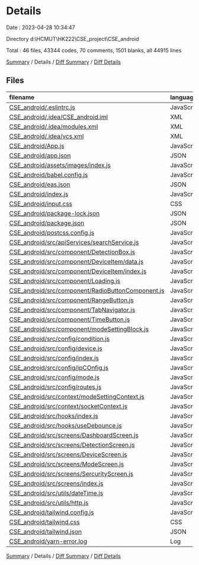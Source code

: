 # Details

Date : 2023-04-28 10:34:47

Directory d:\\HCMUT\\HK222\\CSE_project\\CSE_android

Total : 46 files,  43344 codes, 70 comments, 1501 blanks, all 44915 lines

[Summary](results.md) / Details / [Diff Summary](diff.md) / [Diff Details](diff-details.md)

## Files
| filename | language | code | comment | blank | total |
| :--- | :--- | ---: | ---: | ---: | ---: |
| [CSE_android/.eslintrc.js](/CSE_android/.eslintrc.js) | JavaScript | 31 | 0 | 1 | 32 |
| [CSE_android/.idea/CSE_android.iml](/CSE_android/.idea/CSE_android.iml) | XML | 9 | 0 | 0 | 9 |
| [CSE_android/.idea/modules.xml](/CSE_android/.idea/modules.xml) | XML | 8 | 0 | 0 | 8 |
| [CSE_android/.idea/vcs.xml](/CSE_android/.idea/vcs.xml) | XML | 6 | 0 | 0 | 6 |
| [CSE_android/App.js](/CSE_android/App.js) | JavaScript | 33 | 1 | 5 | 39 |
| [CSE_android/app.json](/CSE_android/app.json) | JSON | 14 | 15 | 0 | 29 |
| [CSE_android/assets/images/index.js](/CSE_android/assets/images/index.js) | JavaScript | 13 | 0 | 2 | 15 |
| [CSE_android/babel.config.js](/CSE_android/babel.config.js) | JavaScript | 6 | 0 | 1 | 7 |
| [CSE_android/eas.json](/CSE_android/eas.json) | JSON | 0 | 0 | 1 | 1 |
| [CSE_android/index.js](/CSE_android/index.js) | JavaScript | 3 | 0 | 2 | 5 |
| [CSE_android/input.css](/CSE_android/input.css) | CSS | 1 | 0 | 1 | 2 |
| [CSE_android/package-lock.json](/CSE_android/package-lock.json) | JSON | 32,446 | 0 | 1 | 32,447 |
| [CSE_android/package.json](/CSE_android/package.json) | JSON | 63 | 0 | 1 | 64 |
| [CSE_android/postcss.config.js](/CSE_android/postcss.config.js) | JavaScript | 6 | 0 | 0 | 6 |
| [CSE_android/src/apiServices/searchService.js](/CSE_android/src/apiServices/searchService.js) | JavaScript | 25 | 0 | 4 | 29 |
| [CSE_android/src/component/DetectionBox.js](/CSE_android/src/component/DetectionBox.js) | JavaScript | 119 | 0 | 5 | 124 |
| [CSE_android/src/component/DeviceItem/data.js](/CSE_android/src/component/DeviceItem/data.js) | JavaScript | 13 | 0 | 1 | 14 |
| [CSE_android/src/component/DeviceItem/index.js](/CSE_android/src/component/DeviceItem/index.js) | JavaScript | 65 | 0 | 2 | 67 |
| [CSE_android/src/component/Loading.js](/CSE_android/src/component/Loading.js) | JavaScript | 16 | 0 | 4 | 20 |
| [CSE_android/src/component/RadioButtonComponent.js](/CSE_android/src/component/RadioButtonComponent.js) | JavaScript | 31 | 0 | 6 | 37 |
| [CSE_android/src/component/RangeButton.js](/CSE_android/src/component/RangeButton.js) | JavaScript | 92 | 0 | 8 | 100 |
| [CSE_android/src/component/TabNavigator.js](/CSE_android/src/component/TabNavigator.js) | JavaScript | 184 | 2 | 10 | 196 |
| [CSE_android/src/component/TimeButton.js](/CSE_android/src/component/TimeButton.js) | JavaScript | 46 | 0 | 5 | 51 |
| [CSE_android/src/component/modeSettingBlock.js](/CSE_android/src/component/modeSettingBlock.js) | JavaScript | 119 | 0 | 6 | 125 |
| [CSE_android/src/config/condition.js](/CSE_android/src/config/condition.js) | JavaScript | 18 | 0 | 2 | 20 |
| [CSE_android/src/config/device.js](/CSE_android/src/config/device.js) | JavaScript | 12 | 0 | 2 | 14 |
| [CSE_android/src/config/index.js](/CSE_android/src/config/index.js) | JavaScript | 9 | 0 | 2 | 11 |
| [CSE_android/src/config/ipCOnfig.js](/CSE_android/src/config/ipCOnfig.js) | JavaScript | 1 | 0 | 1 | 2 |
| [CSE_android/src/config/mode.js](/CSE_android/src/config/mode.js) | JavaScript | 58 | 0 | 4 | 62 |
| [CSE_android/src/config/routes.js](/CSE_android/src/config/routes.js) | JavaScript | 8 | 0 | 2 | 10 |
| [CSE_android/src/context/modeSettingContext.js](/CSE_android/src/context/modeSettingContext.js) | JavaScript | 3 | 1 | 3 | 7 |
| [CSE_android/src/context/socketContext.js](/CSE_android/src/context/socketContext.js) | JavaScript | 6 | 1 | 3 | 10 |
| [CSE_android/src/hooks/index.js](/CSE_android/src/hooks/index.js) | JavaScript | 1 | 0 | 1 | 2 |
| [CSE_android/src/hooks/useDebounce.js](/CSE_android/src/hooks/useDebounce.js) | JavaScript | 12 | 1 | 6 | 19 |
| [CSE_android/src/screens/DashboardScreen.js](/CSE_android/src/screens/DashboardScreen.js) | JavaScript | 288 | 9 | 12 | 309 |
| [CSE_android/src/screens/DetectionScreen.js](/CSE_android/src/screens/DetectionScreen.js) | JavaScript | 97 | 0 | 7 | 104 |
| [CSE_android/src/screens/DeviceScreen.js](/CSE_android/src/screens/DeviceScreen.js) | JavaScript | 68 | 1 | 3 | 72 |
| [CSE_android/src/screens/ModeScreen.js](/CSE_android/src/screens/ModeScreen.js) | JavaScript | 118 | 9 | 9 | 136 |
| [CSE_android/src/screens/SercurityScreen.js](/CSE_android/src/screens/SercurityScreen.js) | JavaScript | 75 | 19 | 6 | 100 |
| [CSE_android/src/screens/index.js](/CSE_android/src/screens/index.js) | JavaScript | 5 | 0 | 1 | 6 |
| [CSE_android/src/utils/dateTime.js](/CSE_android/src/utils/dateTime.js) | JavaScript | 16 | 0 | 1 | 17 |
| [CSE_android/src/utils/http.js](/CSE_android/src/utils/http.js) | JavaScript | 22 | 0 | 6 | 28 |
| [CSE_android/tailwind.config.js](/CSE_android/tailwind.config.js) | JavaScript | 3 | 11 | 0 | 14 |
| [CSE_android/tailwind.css](/CSE_android/tailwind.css) | CSS | 392 | 0 | 119 | 511 |
| [CSE_android/tailwind.json](/CSE_android/tailwind.json) | JSON | 658 | 0 | 0 | 658 |
| [CSE_android/yarn-error.log](/CSE_android/yarn-error.log) | Log | 8,125 | 0 | 1,245 | 9,370 |

[Summary](results.md) / Details / [Diff Summary](diff.md) / [Diff Details](diff-details.md)